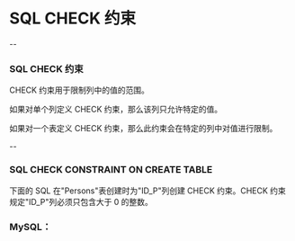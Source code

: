 # SQL CHECK 约束

--

### SQL CHECK 约束

CHECK 约束用于限制列中的值的范围。

如果对单个列定义 CHECK 约束，那么该列只允许特定的值。

如果对一个表定义 CHECK 约束，那么此约束会在特定的列中对值进行限制。

--

### SQL CHECK CONSTRAINT ON CREATE TABLE

下面的 SQL 在"Persons"表创建时为"ID_P"列创建 CHECK 约束。CHECK 约束规定"ID_P"列必须只包含大于 0 的整数。

### MySQL：

```

```
